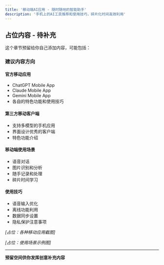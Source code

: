 ```yaml
---
title: '移动端AI应用 - 随时随地的智能助手'
description: '手机上的AI工具推荐和使用技巧，碎片化时间高效利用'
---
```


## 占位内容 - 待补充

这个章节预留给你自己添加内容，可能包括：

### 建议内容方向

#### 官方移动应用

- ChatGPT Mobile App
- Claude Mobile App
- Gemini Mobile App
- 各自的特色功能和使用技巧

#### 第三方移动客户端

- 支持多模型的手机应用
- 界面设计优秀的客户端
- 特色功能介绍

#### 移动端使用场景

- 语音对话
- 图片识别和分析
- 随手记录和处理
- 碎片时间学习

#### 使用技巧

- 语音输入优化
- 离线功能利用
- 数据同步设置
- 隐私保护注意事项

_[占位：各种移动应用截图]_

_[占位：使用场景示例图]_

---

**预留空间供你发挥创意补充内容**
